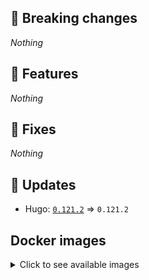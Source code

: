 ## :loudspeaker: Breaking changes

*Nothing*


## :tada: Features

*Nothing*


## :bug: Fixes

*Nothing*


## :heartbeat: Updates

* Hugo: [`0.121.2`](https://github.com/floryn90/docker-hugo/releases/tag/0.121.2) => `0.121.2`


## Docker images

<details>
<summary>Click to see available images</summary>

This release is available from Docker Hub as project `floryn90/hugo` with the following tags:

| Alias tags                   | Version specific tags                      |
| ---------------------------- | ------------------------------------------ |
| `busybox`, `latest`          | `0.121.2-busybox`, `0.121.2`                     |
| `busybox-ci`, `ci`           | `0.121.2-busybox-ci`, `0.121.2-ci`               |
| `busybox-onbuild`, `onbuild` | `0.121.2-busybox-onbuild`, `0.121.2-onbuild`     |
| `alpine`                     | `0.121.2-alpine`                              |
| `alpine-ci`                  | `0.121.2-alpine-ci`                           |
| `alpine-onbuild`             | `0.121.2-alpine-onbuild`                      |
| `asciidoctor`                | `0.121.2-asciidoctor`                         |
| `asciidoctor-ci`             | `0.121.2-asciidoctor-ci`                      |
| `asciidoctor-onbuild`        | `0.121.2-asciidoctor-onbuild`                 |
| `pandoc`                     | `0.121.2-pandoc`                              |
| `pandoc-ci`                  | `0.121.2-pandoc-ci`                           |
| `pandoc-onbuild`             | `0.121.2-pandoc-onbuild`                      |
| `ext-alpine`                 | `0.121.2-ext-alpine`                          |
| `ext-alpine-ci`              | `0.121.2-ext-alpine-ci`                       |
| `ext-alpine-onbuild`         | `0.121.2-ext-alpine-onbuild`                  |
| `ext-asciidoctor`            | `0.121.2-ext-asciidoctor`                     |
| `ext-asciidoctor-ci`         | `0.121.2-ext-asciidoctor-ci`                  |
| `ext-asciidoctor-onbuild`    | `0.121.2-ext-asciidoctor-onbuild`             |
| `ext-pandoc`                 | `0.121.2-ext-pandoc`                          |
| `ext-pandoc-ci`              | `0.121.2-ext-pandoc-ci`                       |
| `ext-pandoc-onbuild`         | `0.121.2-ext-pandoc-onbuild`                  |
| `debian`                     | `0.121.2-debian`                              |
| `debian-ci`                  | `0.121.2-debian-ci`                           |
| `debian-onbuild`             | `0.121.2-debian-onbuild`                      |
| `ext-debian`, `ext`, `latest-ext` | `0.121.2-ext-debian`, `0.121.2-ext`         |
| `ext-debian-ci`, `ext-ci`    | `0.121.2-ext-debian-ci`, `0.121.2-ext-ci`        |
| `ext-debian-onbuild`, `ext-onbuild` | `0.121.2-ext-debian-onbuild`, `0.121.2-ext-onbuild` |
| `ubuntu`                     | `0.121.2-ubuntu`                            |
| `ubuntu-ci`                  | `0.121.2-ubuntu-ci`                         |
| `ubuntu-onbuild`             | `0.121.2-ubuntu-onbuild`                    |
| `ext-ubuntu`                 | `0.121.2-ext-ubuntu`                        |
| `ext-ubuntu-ci`              | `0.121.2-ext-ubuntu-ci`                     |
| `ext-ubuntu-onbuild`         | `0.121.2-ext-ubuntu-onbuild`                |
</details>